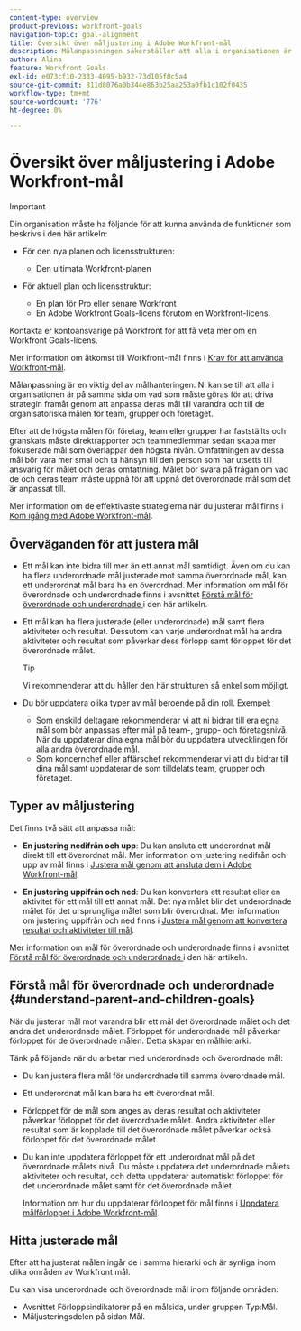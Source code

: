 ```yaml
---
content-type: overview
product-previous: workfront-goals
navigation-topic: goal-alignment
title: Översikt över måljustering i Adobe Workfront-mål
description: Målanpassningen säkerställer att alla i organisationen är på samma sida om vad som måste uppnås genom att anpassa sina mål till varandra och till de organisatoriska målen för team, grupper och företaget.
author: Alina
feature: Workfront Goals
exl-id: e073cf10-2333-4095-b932-73d105f0c5a4
source-git-commit: 811d8076a0b344e863b25aa253a0fb1c102f0435
workflow-type: tm+mt
source-wordcount: '776'
ht-degree: 0%

---
```


# Översikt över måljustering i Adobe Workfront-mål

>[!IMPORTANT]
>
>Din organisation måste ha följande för att kunna använda de funktioner som beskrivs i den här artikeln:
>
>* För den nya planen och licensstrukturen:
>
>   * Den ultimata Workfront-planen
>    
>* För aktuell plan och licensstruktur:
>
>   * En plan för Pro eller senare Workfront
>   * En Adobe Workfront Goals-licens förutom en Workfront-licens.
>
>Kontakta er kontoansvarige på Workfront för att få veta mer om en Workfront Goals-licens.
> 
>Mer information om åtkomst till Workfront-mål finns i [Krav för att använda Workfront-mål](/help/quicksilver/workfront-goals/goal-management/access-needed-for-wf-goals.md).


Målanpassning är en viktig del av målhanteringen. Ni kan se till att alla i organisationen är på samma sida om vad som måste göras för att driva strategin framåt genom att anpassa deras mål till varandra och till de organisatoriska målen för team, grupper och företaget.

Efter att de högsta målen för företag, team eller grupper har fastställts och granskats måste direktrapporter och teammedlemmar sedan skapa mer fokuserade mål som överlappar den högsta nivån. Omfattningen av dessa mål bör vara mer smal och ta hänsyn till den person som har utsetts till ansvarig för målet och deras omfattning. Målet bör svara på frågan om vad de och deras team måste uppnå för att uppnå det överordnade mål som det är anpassat till.

Mer information om de effektivaste strategierna när du justerar mål finns i [Kom igång med Adobe Workfront-mål](../../workfront-goals/goal-management/getting-started-with-wf-goals.md).

## Överväganden för att justera mål

* Ett mål kan inte bidra till mer än ett annat mål samtidigt. Även om du kan ha flera underordnade mål justerade mot samma överordnade mål, kan ett underordnat mål bara ha en överordnad. Mer information om mål för överordnade och underordnade finns i avsnittet [Förstå mål för överordnade och underordnade ](#understand-parent-and-children-goals) i den här artikeln.
* Ett mål kan ha flera justerade (eller underordnade) mål samt flera aktiviteter och resultat. Dessutom kan varje underordnat mål ha andra aktiviteter och resultat som påverkar dess förlopp samt förloppet för det överordnade målet.

  >[!TIP]
  >
  >Vi rekommenderar att du håller den här strukturen så enkel som möjligt.

* Du bör uppdatera olika typer av mål beroende på din roll. Exempel:

   * Som enskild deltagare rekommenderar vi att ni bidrar till era egna mål som bör anpassas efter mål på team-, grupp- och företagsnivå. När du uppdaterar dina egna mål bör du uppdatera utvecklingen för alla andra överordnade mål.
   * Som koncernchef eller affärschef rekommenderar vi att du bidrar till dina mål samt uppdaterar de som tilldelats team, grupper och företaget.

## Typer av måljustering

Det finns två sätt att anpassa mål:

* **En justering nedifrån och upp**: Du kan ansluta ett underordnat mål direkt till ett överordnat mål. Mer information om justering nedifrån och upp av mål finns i [Justera mål genom att ansluta dem i Adobe Workfront-mål](../../workfront-goals/goal-alignment/align-goals-by-connecting-them.md).

* **En justering uppifrån och ned**: Du kan konvertera ett resultat eller en aktivitet för ett mål till ett annat mål. Det nya målet blir det underordnade målet för det ursprungliga målet som blir överordnat. Mer information om justering uppifrån och ned finns i [Justera mål genom att konvertera resultat och aktiviteter till mål](../../workfront-goals/goal-alignment/align-goals-by-converting-results-activities.md).

Mer information om mål för överordnade och underordnade finns i avsnittet [Förstå mål för överordnade och underordnade ](#understand-parent-and-children-goals) i den här artikeln.

## Förstå mål för överordnade och underordnade {#understand-parent-and-children-goals}

När du justerar mål mot varandra blir ett mål det överordnade målet och det andra det underordnade målet. Förloppet för underordnade mål påverkar förloppet för de överordnade målen. Detta skapar en målhierarki.

Tänk på följande när du arbetar med underordnade och överordnade mål:

* Du kan justera flera mål för underordnade till samma överordnade mål.
* Ett underordnat mål kan bara ha ett överordnat mål.
* Förloppet för de mål som anges av deras resultat och aktiviteter påverkar förloppet för det överordnade målet. Andra aktiviteter eller resultat som är kopplade till det överordnade målet påverkar också förloppet för det överordnade målet.
* Du kan inte uppdatera förloppet för ett underordnat mål på det överordnade målets nivå. Du måste uppdatera det underordnade målets aktiviteter och resultat, och detta uppdaterar automatiskt förloppet för det underordnade målet samt för det överordnade målet.

  Information om hur du uppdaterar förloppet för mål finns i [Uppdatera målförloppet i Adobe Workfront-mål](../../workfront-goals/goal-review-and-workfront-goals-sections/check-in-goals.md).

## Hitta justerade mål

Efter att ha justerat målen ingår de i samma hierarki och är synliga inom olika områden av Workfront mål.

<!--
* In the Production enviroment, you can view children and parent goals in the following areas:

    * The Goal Details panel
    * Goal List
    * Goal Alignment section
    * Check-in section
    * Pulse section
    * You can view all the parent goals of a goal in the Goal Hierarchy field of a Project or Goal report.
-->
Du kan visa underordnade och överordnade mål inom följande områden:

* Avsnittet Förloppsindikatorer på en målsida, under gruppen Typ:Mål.
* Måljusteringsdelen på sidan Mål.




